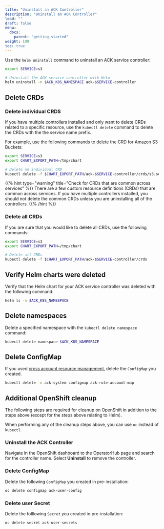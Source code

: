 ```yaml
---
title: "Uninstall an ACK Controller"
description: "Uninstall an ACK Controller"
lead: ""
draft: false
menu:
  docs:
    parent: "getting-started"
weight: 100
toc: true
---
```


Use the `helm uninstall` command to uninstall an ACK service controller:
```bash
export SERVICE=s3

# Uninstall the ACK service controller with Helm
helm uninstall -n $ACK_K8S_NAMESPACE ack-$SERVICE-controller
```

## Delete CRDs

### Delete individual CRDS

If you have multiple controllers installed and only want to delete CRDs related to a specific resource, use the `kubectl delete` command to delete the CRDs with the the service name prefix.

For example, use the following commands to delete the CRD for Amazon S3 Buckets:
```bash
export SERVICE=s3
export CHART_EXPORT_PATH=/tmp/chart

# Delete an individual CRD
kubectl delete -f $CHART_EXPORT_PATH/ack-$SERVICE-controller/crds/s3.services.k8s.aws_buckets.yaml
```

{{% hint type="warning" title="Check for CRDs that are common across services" %}}
There are a few custom resource definitions (CRDs) that are common across services. If you have multiple controllers installed, you should not delete the common CRDs unless you are uninstalling all of the controllers.
{{% /hint %}}

### Delete all CRDs

If you are sure that you would like to delete all CRDs, use the following commands:
```bash
export SERVICE=s3
export CHART_EXPORT_PATH=/tmp/chart

# Delete all CRDs
kubectl delete -f $CHART_EXPORT_PATH/ack-$SERVICE-controller/crds
```

## Verify Helm charts were deleted

Verify that the Helm chart for your ACK service controller was deleted with the following command:
```bash
helm ls -n $ACK_K8S_NAMESPACE
```

## Delete namespaces

Delete a specified namespace with the `kubectl delete namespace` command:
```bash
kubectl delete namespace $ACK_K8S_NAMESPACE
```

## Delete ConfigMap

If you used [cross account resource management][carm-docs], delete the `ConfigMap` you created.
```bash
kubectl delete -n ack-system configmap ack-role-account-map
```

[carm-docs]: ../cross-account-resource-management/


## Additional OpenShift cleanup

The following steps are required for cleanup on OpenShift in addition to the steps above (except for the steps above relating to Helm).

When performing any of the cleanup steps above, you can use `oc` instead of `kubectl`.

### Uninstall the ACK Controller

Navigate in the OpenShift dashboard to the OperatorHub page and search for the controller name. Select __Uninstall__ to remove the controller.

### Delete ConfigMap

Delete the following `ConfigMap` you created in pre-installation:
```bash
oc delete configmap ack-user-config
```

### Delete user Secret

Delete the folllowing `Secret` you created in pre-installation:
```bash
oc delete secret ack-user-secrets
```